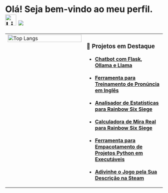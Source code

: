# Olá! Seja bem-vindo ao meu perfil. [<img src="https://img.shields.io/badge/LinkedIn-0077B5?style=for-the-badge&logo=linkedin&logoColor=white" alt="LinkedIn" height="35">](https://www.linkedin.com/in/rhuan-toneto) ![](https://komarev.com/ghpvc/?username=RhuanToneto)

<table>
  <tr>
    <td valign="top" width="50%">
      <img src="https://github-readme-stats.vercel.app/api/top-langs?username=rhuantoneto&show_icons=true&theme=highcontrast&locale=pt-br&layout=donut-vertical&langs_count=20" alt="Top Langs" width="100%"/>
    </td>
    <td valign="top" width="50%">
      <h3>📂 Projetos em Destaque</h3>
      <ul>
        <li>
          <a href="https://github.com/RhuanToneto/ChatBot">
            <b>Chatbot com Flask, Ollama e Llama</b>
          </a>
        </li>
        <br>
        <li>
          <a href="https://github.com/RhuanToneto/EnglishPronounce">
            <b>Ferramenta para Treinamento de Pronúncia em Inglês</b>
          </a>
        </li>
        <br>
        <li>
          <a href="https://github.com/RhuanToneto/R6MapStats">
            <b>Analisador de Estatísticas para Rainbow Six Siege</b>
          </a>
        </li>
        <br>
        <li>
          <a href="https://github.com/RhuanToneto/R6CalculadoraMiraReal">
            <b>Calculadora de Mira Real para Rainbow Six Siege</b>
          </a>
        </li>
        <br>
        <li>
          <a href="https://github.com/RhuanToneto/PythonProjectPackager">
            <b>Ferramenta para Empacotamento de Projetos Python em Executáveis</b>
          </a>
        </li>
        <br>
        <li>
          <a href="https://github.com/RhuanToneto/SteamGameGuess">
            <b>Adivinhe o Jogo pela Sua Descrição na Steam</b>
          </a>
        </li>
      </ul>
    </td>
  </tr>
</table>
